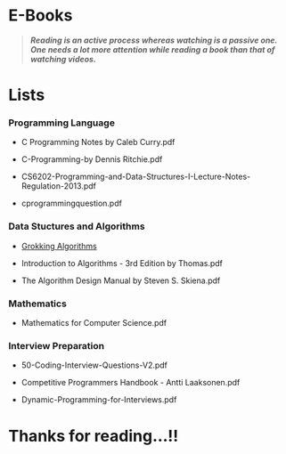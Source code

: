# E-Books

> **_Reading is an active process whereas watching is a passive one. One needs a lot more attention while reading a book than that of watching videos._**



# Lists

### Programming Language

- C Programming Notes by Caleb Curry.pdf

- C-Programming-by Dennis Ritchie.pdf

- CS6202-Programming-and-Data-Structures-I-Lecture-Notes-Regulation-2013.pdf

- cprogrammingquestion.pdf

### Data Stuctures and Algorithms
- [Grokking Algorithms](https://github.com/Manikumar2609/E-Books/blob/master/Data%20Structures%20and%20Algorithms/Grokking%20Algorithms.pdf)

- Introduction to Algorithms - 3rd Edition by Thomas.pdf

- The Algorithm Design Manual by Steven S. Skiena.pdf

### Mathematics

- Mathematics for Computer Science.pdf

### Interview Preparation

- 50-Coding-Interview-Questions-V2.pdf

- Competitive Programmers Handbook - Antti Laaksonen.pdf

- Dynamic-Programming-for-Interviews.pdf



# Thanks for reading...!!
